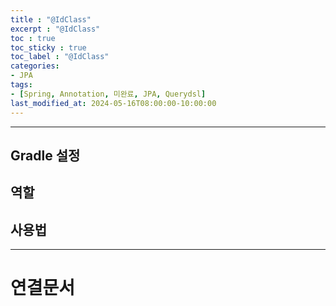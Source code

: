 ```yaml
---
title : "@IdClass"
excerpt : "@IdClass"
toc : true
toc_sticky : true
toc_label : "@IdClass"
categories:
- JPA
tags:
- [Spring, Annotation, 미완료, JPA, Querydsl]
last_modified_at: 2024-05-16T08:00:00-10:00:00
---
```

  
---
  
## Gradle 설정
  
## 역할
  
## 사용법

---
  
# 연결문서